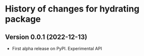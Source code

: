 # History of changes for hydrating package


## Version 0.0.1 (2022-12-13)

* First alpha release on PyPI. Experimental API